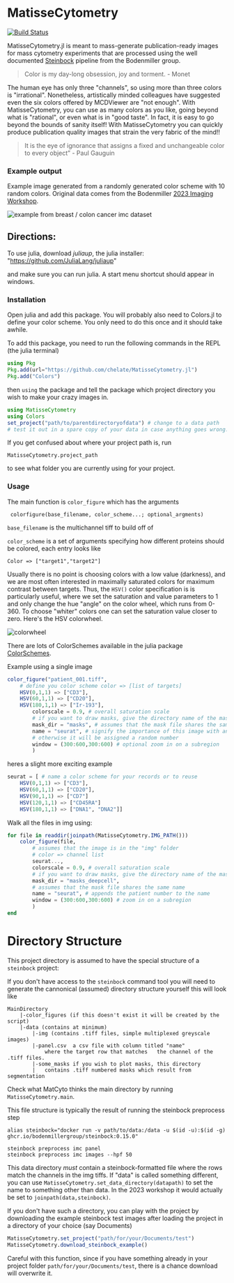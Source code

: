 # MatisseCytometry

[![Build Status](https://github.com/chelate/MatisseCytometry.jl/actions/workflows/CI.yml/badge.svg?branch=main)](https://github.com/chelate/MatisseCytometry.jl/actions/workflows/CI.yml?query=branch%3Amain)

MatisseCytometry.jl is meant to mass-generate publication-ready images for mass cytometry experiments that are processed using the well documented [Steinbock](https://bodenmillergroup.github.io/steinbock/latest/) pipeline from the Bodenmiller group.

 > Color is my day-long obsession, joy and torment. - Monet

The human eye has only three "channels", so using more than three colors is "irrational". Nonetheless, artistically minded colleagues have suggested even the six colors offered by MCDViewer are "not enough". With MatisseCytometry, you can use as many colors as you like, going  beyond what is "rational", or even what is in "good taste". In fact, it is easy to go beyond the bounds of sanity itself! With MatisseCytometry you can quickly produce publication quality images that strain the very fabric of the mind!!

> It is the eye of ignorance that assigns a fixed and unchangeable color to every object” - Paul Gauguin


### Example output

Example image generated from a randomly generated color scheme with 10 random colors. Original data comes from the Bodenmiller [2023 Imaging Workshop](https://github.com/BodenmillerGroup/ImagingWorkshop2023).

![example from breast / colon cancer imc dataset](https://github.com/chelate/MatisseCytometry.jl/assets/42802644/16e677c1-ab62-41e7-9dbf-2114c24d7a82)


## Directions:

To use julia, download *juliaup*, the julia installer: "https://github.com/JuliaLang/juliaup" 

and make sure you can run julia. A start menu shortcut should appear in windows.

### Installation 
Open julia and add this package. You will probably also need to Colors.jl to define your color scheme. You only need to do this once and it should take awhile.

To add this package, you need to run the following commands in the REPL (the julia terminal)
   
```julia
using Pkg
Pkg.add(url="https://github.com/chelate/MatisseCytometry.jl")
Pkg.add("Colors")
```

then `using` the package and tell the package which project directory you wish to make your crazy images in.

```julia
using MatisseCytometry
using Colors
set_project("path/to/parentdirectoryofdata") # change to a data path
# test it out in a spare copy of your data in case anything goes wrong.
```

If you get confused about where your project path is, run
```
MatisseCytometry.project_path
```
to see what folder you are currently using for your project.


### Usage
The main function is `color_figure` which has the arguments

``` colorfigure(base_filename, color_scheme...; optional_argments)```

`base_filename` is the multichannel tiff to build off of

`color_scheme` is a set of arguments specifying how different proteins should be colored, each entry looks like

`Color => ["target1","target2"]`

Usually there is no point is choosing colors with a low value (darkness), and we are most often interested in maximally saturated colors for maximum contrast between targets. Thus, the `HSV()` color specification is is particularly useful, where we set the saturation and value parameters to 1 and only change the hue "angle" on the color wheel, which runs from 0-360. To choose "whiter" colors one can set the saturation value closer to zero. Here's the HSV colorwheel.

![colorwheel](https://github.com/chelate/MatisseCytometry.jl/assets/42802644/98214370-d6eb-464c-83ed-fc057e42df0b)


There are lots of ColorSchemes available in the julia package [ColorSchemes](https://juliagraphics.github.io/ColorSchemes.jl/stable/catalogue/#MetBrewer).

Example using a single image

```julia
color_figure("patient_001.tiff",
    # define you color scheme color => [list of targets]
    HSV(0,1,1) => ["CD3"],
    HSV(60,1,1) => ["CD20"],
    HSV(180,1,1) => ["Ir-193"],
        colorscale = 0.9, # overall saturation scale
        # if you want to draw masks, give the directory name of the mask folder
        mask_dir = "masks", # assumes that the mask file shares the same name
        name = "seurat", # signify the importance of this image with an optional name
        # otherwise it will be assigned a random number
        window = (300:600,300:600) # optional zoom in on a subregion
        )
```

heres a slight more exciting example

```julia
seurat = [ # name a color scheme for your records or to reuse
    HSV(0,1,1) => ["CD3"],
    HSV(60,1,1) => ["CD20"],
    HSV(90,1,1) => ["CD7"]
    HSV(120,1,1) => ["CD45RA"]
    HSV(180,1,1) => ["DNA1", "DNA2"]]
```

Walk all the files in img using:

```julia
for file in readdir(joinpath(MatisseCytometry.IMG_PATH()))
    color_figure(file,
        # assumes that the image is in the "img" folder
        # color => channel list
        seurat...,
        colorscale = 0.9, # overall saturation scale
        # if you want to draw masks, give the directory name of the mask folder
        mask_dir = "masks_deepcell",
        # assumes that the mask file shares the same name
        name = "seurat", # appends the patient number to the name
        window = (300:600,300:600) # zoom in on a subregion
        )
end
```


# Directory Structure
This project directory is assumed to have the special structure of a `steinbock` project: 

If you don't have access to the `steinbock` command tool you will need to generate the cannonical (assumed) directory structure yourself this will look like

```
MainDirectory
    |-color_figures (if this doesn't exist it will be created by the script)
    |-data (contains at minimum)
        |-img (contains .tiff files, simple multiplexed greyscale images)
        |-panel.csv  a csv file with column titled "name" 
            where the target row that matches   the channel of the .tiff files.
        |-some_masks if you wish to plot masks, this directory 
        |   contains .tiff numbered masks which result from segmentation
```


Check what MatCyto thinks the main directory by running `MatisseCytometry.main`.

This file structure is typically the result of running the steinbock preprocess step
```
alias steinbock="docker run -v path/to/data:/data -u $(id -u):$(id -g) ghcr.io/bodenmillergroup/steinbock:0.15.0"

steinbock preprocess imc panel
steinbock preprocess imc images --hpf 50

```

This data directory *must* contain a steinbock-formatted file where the rows match the channels in the img tiffs. If "data" is called something different, you can use `MatisseCytometry.set_data_directory(datapath)` to set the name to something other than data. In the 2023 workshop it would actually be set to `joinpath(data,steinbock)`.


If you don't have such a directory, you can play with the project by downloading the example steinbock test images after loading the project in a directory of your choice (say Documents)

```julia
MatisseCytometry.set_project("path/for/your/Documents/test")
MatisseCytometry.download_steinbock_example()
```

Careful with this function, since if you have something already in your project folder `path/for/your/Documents/test`, there is a chance download will overwrite it.




```
